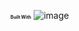 <span style="font-size:0.5em;">**Built With**</span>
![image](https://github.com/JakeClapper/Routing-Algorithm/assets/88346685/edd47ed2-3a00-4e37-a5ff-8fdf90906c71)
